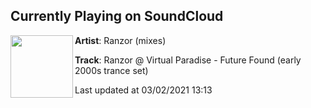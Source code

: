 ## Currently Playing on SoundCloud

[<img align="left" width="100" src="https://i1.sndcdn.com/artworks-VL8ioPcIKGzzFLGn-Rq9TLQ-t50x50.jpg">](https://soundcloud.com/ranzor-mixes/future-found)

**Artist**: Ranzor (mixes) 

**Track**: Ranzor @ Virtual Paradise - Future Found (early 2000s trance set)

Last updated at 03/02/2021 13:13
